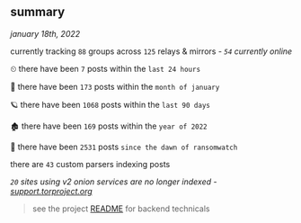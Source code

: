 
## summary
_january 18th, 2022_

currently tracking `88` groups across `125` relays & mirrors - _`54` currently online_

⏲ there have been `7` posts within the `last 24 hours`

🦈 there have been `173` posts within the `month of january`

🪐 there have been `1068` posts within the `last 90 days`

🏚 there have been `169` posts within the `year of 2022`

🦕 there have been `2531` posts `since the dawn of ransomwatch`

there are `43` custom parsers indexing posts

_`20` sites using v2 onion services are no longer indexed - [support.torproject.org](https://support.torproject.org/onionservices/v2-deprecation/)_

> see the project [README](https://github.com/thetanz/ransomwatch#ransomwatch--) for backend technicals
